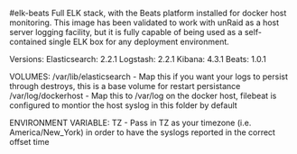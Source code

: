 #elk-beats
Full ELK stack, with the Beats platform installed for docker host monitoring. This image has been validated to work with unRaid as a host server logging facility, but it is fully capable of being used as a self-contained single ELK box for any deployment environment.

Versions:
Elasticsearch: 2.2.1
Logstash: 2.2.1
Kibana: 4.3.1
Beats: 1.0.1

VOLUMES:
/var/lib/elasticsearch - Map this if you want your logs to persist through destroys, this is a base volume for restart persistance
/var/log/dockerhost - Map this to /var/log on the docker host, filebeat is configured to montior the host syslog in this folder by default

ENVIRONMENT VARIABLE:
TZ - Pass in TZ as your timezone (i.e. America/New_York) in order to have the syslogs reported in the correct offset time
